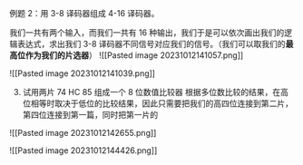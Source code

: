 


例题 2：用 3-8 译码器组成 4-16 译码器。

我们一共有两个输入，而我们一共有 16 种输出，我们于是可以依次画出我们的逻辑表达式，求出我们 3-8 译码器不同信号对应我们的信号。（我们可以取我们的**最高位作为我们的片选器**）
![[Pasted image 20231012141057.png]]


![[Pasted image 20231012141039.png]]


3. 试用两片 74 HC 85 组成一个 8 位数值比较器
根据多位数比较的结果，在高位相等时取决于低位的比较结果，因此只需要把我们的高四位连接到第二片，第四位连接到第一篇，同时把第一片的

![[Pasted image 20231012142655.png]]

![[Pasted image 20231012144426.png]]
